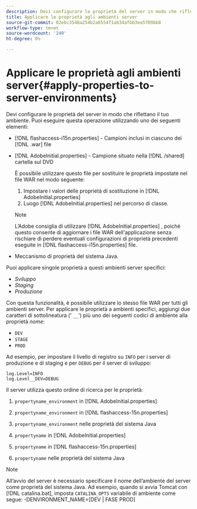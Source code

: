 ```yaml
---
description: Devi configurare le proprietà del server in modo che riflettano il tuo ambiente. Puoi eseguire questa operazione utilizzando uno dei seguenti elementi
title: Applicare le proprietà agli ambienti server
source-git-commit: 02ebc3548a254b2a6554f1ab34afbb3ea5f09bb8
workflow-type: tm+mt
source-wordcount: '249'
ht-degree: 0%

---
```


# Applicare le proprietà agli ambienti server{#apply-properties-to-server-environments}

Devi configurare le proprietà del server in modo che riflettano il tuo ambiente. Puoi eseguire questa operazione utilizzando uno dei seguenti elementi:

* [!DNL flashaccess-i15n.properties] - Campioni inclusi in ciascuno dei [!DNL .war] file

* [!DNL AdobeInitial.properties] - Campione situato nella [!DNL /shared] cartella sul DVD

  È possibile utilizzare questo file per sostituire le proprietà impostate nel file WAR nel modo seguente:

   1. Impostare i valori delle proprietà di sostituzione in [!DNL AdobeInitial.properties]
   1. Luogo [!DNL AdobeInitial.properties] nel percorso di classe.

  >[!NOTE]
  >
  >L’Adobe consiglia di utilizzare [!DNL AdobeInitial.properties] , poiché questo consente di aggiornare i file WAR dell&#39;applicazione senza rischiare di perdere eventuali configurazioni di proprietà precedenti eseguite in [!DNL flashaccess-i15n.properties] file.

* Meccanismo di proprietà del sistema Java.

Puoi applicare singole proprietà a questi ambienti server specifici:

* *Sviluppo*
* *Staging*
* *Produzione*

Con questa funzionalità, è possibile utilizzare lo stesso file WAR per tutti gli ambienti server. Per applicare le proprietà a ambienti specifici, aggiungi due caratteri di sottolineatura (&#39; `__`&#39;) più uno dei seguenti codici di ambiente alla proprietà *nome*:

* `DEV`
* `STAGE`
* `PROD`

<!--<a id="example_A7A58E3EE8DA4114B4F7A9EEB69D50CA"></a>-->

Ad esempio, per impostare il livello di registro su `INFO` per i server di produzione e di staging e per `DEBUG` per il server di sviluppo:

```
log.Level=INFO  
log.Level__DEV=DEBUG 
```

Il server utilizza questo ordine di ricerca per le proprietà:

1. `propertyname_environment` in [!DNL AdobeInitial.properties]

1. `propertyname_environment` in [!DNL flashaccess-15n.properties]

1. `propertyname_environment` nelle proprietà del sistema Java
1. `propertyname` in [!DNL AdobeInitial.properties]

1. `propertyname` in [!DNL flashaccess-15n.properties]

1. `propertyname` nelle proprietà del sistema Java

>[!NOTE]
>
>All’avvio del server è necessario specificare il nome dell’ambiente del server come proprietà del sistema Java. Ad esempio, quando si avvia Tomcat con [!DNL catalina.bat], imposta `CATALINA_OPTS` variabile di ambiente come segue:
>-DENVIRONMENT_NAME=[DEV | FASE PROD]
